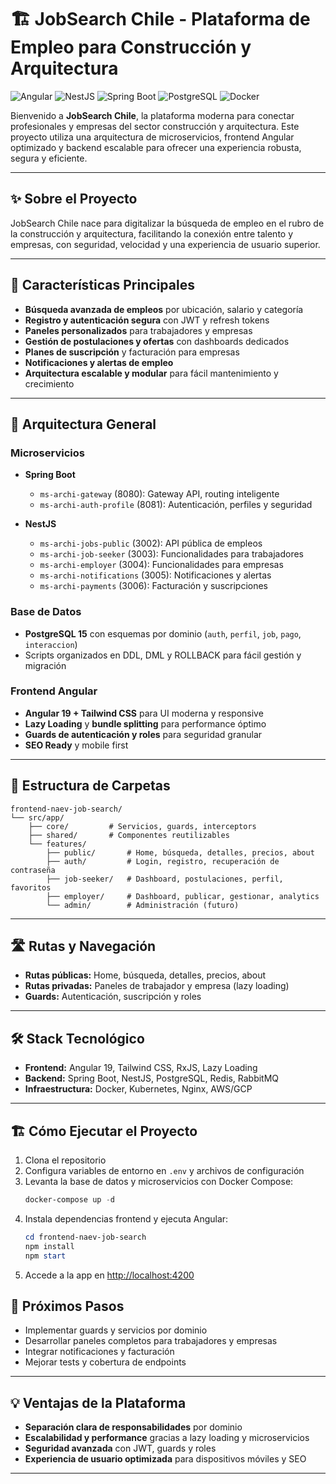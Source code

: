 # 🏗️ JobSearch Chile - Plataforma de Empleo para Construcción y Arquitectura

![Angular](https://img.shields.io/badge/Angular-19-red?logo=angular)
![NestJS](https://img.shields.io/badge/NestJS-10-E0234E?logo=nestjs)
![Spring Boot](https://img.shields.io/badge/Spring%20Boot-3.2.5-6DB33F?logo=springboot)
![PostgreSQL](https://img.shields.io/badge/PostgreSQL-15-336791?logo=postgresql)
![Docker](https://img.shields.io/badge/Docker-24.0.7-2496ED?logo=docker)

Bienvenido a **JobSearch Chile**, la plataforma moderna para conectar profesionales y empresas del sector construcción y arquitectura. Este proyecto utiliza una arquitectura de microservicios, frontend Angular optimizado y backend escalable para ofrecer una experiencia robusta, segura y eficiente.

---

## ✨ Sobre el Proyecto

JobSearch Chile nace para digitalizar la búsqueda de empleo en el rubro de la construcción y arquitectura, facilitando la conexión entre talento y empresas, con seguridad, velocidad y una experiencia de usuario superior.

---

## 🚀 Características Principales

- **Búsqueda avanzada de empleos** por ubicación, salario y categoría
- **Registro y autenticación segura** con JWT y refresh tokens
- **Paneles personalizados** para trabajadores y empresas
- **Gestión de postulaciones y ofertas** con dashboards dedicados
- **Planes de suscripción** y facturación para empresas
- **Notificaciones y alertas de empleo**
- **Arquitectura escalable y modular** para fácil mantenimiento y crecimiento

---

## 🧩 Arquitectura General

### Microservicios

- **Spring Boot**
  - `ms-archi-gateway` (8080): Gateway API, routing inteligente
  - `ms-archi-auth-profile` (8081): Autenticación, perfiles y seguridad

- **NestJS**
  - `ms-archi-jobs-public` (3002): API pública de empleos
  - `ms-archi-job-seeker` (3003): Funcionalidades para trabajadores
  - `ms-archi-employer` (3004): Funcionalidades para empresas
  - `ms-archi-notifications` (3005): Notificaciones y alertas
  - `ms-archi-payments` (3006): Facturación y suscripciones

### Base de Datos

- **PostgreSQL 15** con esquemas por dominio (`auth`, `perfil`, `job`, `pago`, `interaccion`)
- Scripts organizados en DDL, DML y ROLLBACK para fácil gestión y migración

### Frontend Angular

- **Angular 19 + Tailwind CSS** para UI moderna y responsive
- **Lazy Loading** y **bundle splitting** para performance óptimo
- **Guards de autenticación y roles** para seguridad granular
- **SEO Ready** y mobile first

---
## 📁 Estructura de Carpetas

```
frontend-naev-job-search/
└── src/app/
    ├── core/         # Servicios, guards, interceptors
    ├── shared/       # Componentes reutilizables
    └── features/
        ├── public/       # Home, búsqueda, detalles, precios, about
        ├── auth/         # Login, registro, recuperación de contraseña
        ├── job-seeker/   # Dashboard, postulaciones, perfil, favoritos
        ├── employer/     # Dashboard, publicar, gestionar, analytics
        └── admin/        # Administración (futuro)
```

---

## 🛣️ Rutas y Navegación

- **Rutas públicas:** Home, búsqueda, detalles, precios, about
- **Rutas privadas:** Paneles de trabajador y empresa (lazy loading)
- **Guards:** Autenticación, suscripción y roles

---

## 🛠️ Stack Tecnológico

- **Frontend:** Angular 19, Tailwind CSS, RxJS, Lazy Loading
- **Backend:** Spring Boot, NestJS, PostgreSQL, Redis, RabbitMQ
- **Infraestructura:** Docker, Kubernetes, Nginx, AWS/GCP

---

## 🏗️ Cómo Ejecutar el Proyecto

1. Clona el repositorio
2. Configura variables de entorno en `.env` y archivos de configuración
3. Levanta la base de datos y microservicios con Docker Compose:
   ```powershell
   docker-compose up -d
   ```
4. Instala dependencias frontend y ejecuta Angular:
   ```powershell
   cd frontend-naev-job-search
   npm install
   npm start
   ```
5. Accede a la app en [http://localhost:4200](http://localhost:4200)


## 🎯 Próximos Pasos

- Implementar guards y servicios por dominio
- Desarrollar paneles completos para trabajadores y empresas
- Integrar notificaciones y facturación
- Mejorar tests y cobertura de endpoints

---

## 💡 Ventajas de la Plataforma

- **Separación clara de responsabilidades** por dominio
- **Escalabilidad y performance** gracias a lazy loading y microservicios
- **Seguridad avanzada** con JWT, guards y roles
- **Experiencia de usuario optimizada** para dispositivos móviles y SEO

---

